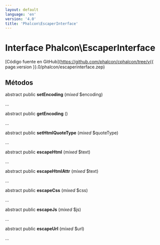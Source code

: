 ```yaml
---
layout: default
language: 'en'
version: '4.0'
title: 'Phalcon\EscaperInterface'
---
```


# Interface **Phalcon\EscaperInterface**

[Código fuente en GitHub](https://github.com/phalcon/cphalcon/tree/v{{ page.version }}.0/phalcon/escaperinterface.zep)

## Métodos

abstract public **setEncoding** (*mixed* $encoding)

...

abstract public **getEncoding** ()

...

abstract public **setHtmlQuoteType** (*mixed* $quoteType)

...

abstract public **escapeHtml** (*mixed* $text)

...

abstract public **escapeHtmlAttr** (*mixed* $text)

...

abstract public **escapeCss** (*mixed* $css)

...

abstract public **escapeJs** (*mixed* $js)

...

abstract public **escapeUrl** (*mixed* $url)

...